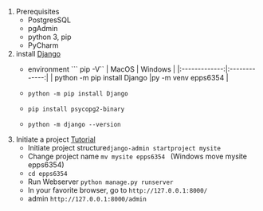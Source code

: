 1. Prerequisites
    * PostgresSQL
    * pgAdmin
    * python 3, pip
    * PyCharm
2. install [Django](https://docs.djangoproject.com/en/3.0/intro/install/)
    * environment ``` pip -V``
      | MacOS         | Windows   | 
      |:-------------:|:-------------:| 
      | python -m pip install Django     |py -m venv epps6354 |

    * ```python -m pip install Django```
    * ```pip install psycopg2-binary ```
    * ```python -m django --version```
3. Initiate a project [Tutorial](https://docs.djangoproject.com/en/3.0/intro/tutorial01/)
    * Initiate project structure``` django-admin startproject mysite ```
    * Change project name ``` mv mysite epps6354  ``` (Windows move mysite epps6354)
    * ``` cd epps6354 ```
    * Run Webserver ``` python manage.py runserver ```
    * In your favorite browser, go to ``` http://127.0.0.1:8000/ ``` 
    * admin ``` http://127.0.0.1:8000/admin ```

